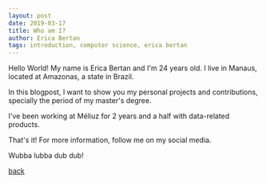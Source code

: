 ```yaml
---
layout: post
date: 2019-03-17
title: Who am I?
author: Erica Bertan
tags: introduction, computer science, erica bertan
---
```


Hello World! My name is Erica Bertan and I'm 24 years old. I live in Manaus, located at
Amazonas, a state in Brazil.

In this blogpost, I want to show you my personal projects and contributions,
specially the period of my master's degree.

I've been working at Méliuz for 2 years and a half with data-related products.

That's it! For more information, follow me on my social media.

Wubba lubba dub dub!

[back](../)
